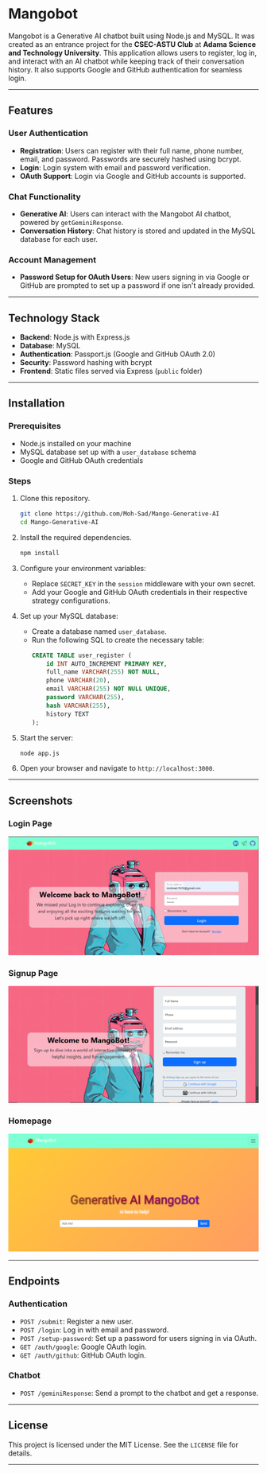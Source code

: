 # Mangobot

Mangobot is a Generative AI chatbot built using Node.js and MySQL. It was created as an entrance project for the **CSEC-ASTU Club** at **Adama Science and Technology University**. This application allows users to register, log in, and interact with an AI chatbot while keeping track of their conversation history. It also supports Google and GitHub authentication for seamless login.

---

## Features

### User Authentication
- **Registration**: Users can register with their full name, phone number, email, and password. Passwords are securely hashed using bcrypt.
- **Login**: Login system with email and password verification.
- **OAuth Support**: Login via Google and GitHub accounts is supported.

### Chat Functionality
- **Generative AI**: Users can interact with the Mangobot AI chatbot, powered by `getGeminiResponse`.
- **Conversation History**: Chat history is stored and updated in the MySQL database for each user.

### Account Management
- **Password Setup for OAuth Users**: New users signing in via Google or GitHub are prompted to set up a password if one isn't already provided.

---

## Technology Stack

- **Backend**: Node.js with Express.js
- **Database**: MySQL
- **Authentication**: Passport.js (Google and GitHub OAuth 2.0)
- **Security**: Password hashing with bcrypt
- **Frontend**: Static files served via Express (`public` folder)

---

## Installation

### Prerequisites
- Node.js installed on your machine
- MySQL database set up with a `user_database` schema
- Google and GitHub OAuth credentials

### Steps
1. Clone this repository.
   ```bash
   git clone https://github.com/Moh-Sad/Mango-Generative-AI
   cd Mango-Generative-AI
   ```

2. Install the required dependencies.
   ```bash
   npm install
   ```

3. Configure your environment variables:
   - Replace `SECRET_KEY` in the `session` middleware with your own secret.
   - Add your Google and GitHub OAuth credentials in their respective strategy configurations.

4. Set up your MySQL database:
   - Create a database named `user_database`.
   - Run the following SQL to create the necessary table:
     ```sql
     CREATE TABLE user_register (
         id INT AUTO_INCREMENT PRIMARY KEY,
         full_name VARCHAR(255) NOT NULL,
         phone VARCHAR(20),
         email VARCHAR(255) NOT NULL UNIQUE,
         password VARCHAR(255),
         hash VARCHAR(255),
         history TEXT
     );
     ```

5. Start the server:
   ```bash
   node app.js
   ```

6. Open your browser and navigate to `http://localhost:3000`.

---

## Screenshots

### Login Page
![Login Page](https://github.com/Moh-Sad/Mango-Generative-AI/blob/main/public/images/LoginPage.png)

### Signup Page
![Signup Page](https://github.com/Moh-Sad/Mango-Generative-AI/blob/main/public/images/SignupPage.png)

### Homepage
![Homepage](https://github.com/Moh-Sad/Mango-Generative-AI/blob/main/public/images/HomePage.png)

---

## Endpoints

### Authentication
- `POST /submit`: Register a new user.
- `POST /login`: Log in with email and password.
- `POST /setup-password`: Set up a password for users signing in via OAuth.
- `GET /auth/google`: Google OAuth login.
- `GET /auth/github`: GitHub OAuth login.

### Chatbot
- `POST /geminiResponse`: Send a prompt to the chatbot and get a response.

---

## License
This project is licensed under the MIT License. See the `LICENSE` file for details.

---
